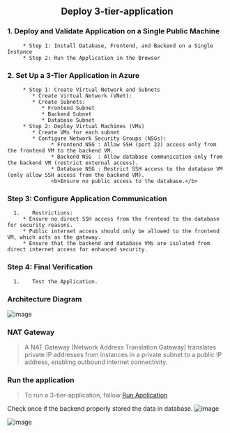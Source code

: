 <div align="center"><h2>Deploy 3-tier-application</h2></div>

### 1. Deploy and Validate Application on a Single Public Machine
         * Step 1: Install Database, Frontend, and Backend on a Single Instance
         * Step 2: Run the Application in the Browser
### 2. Set Up a 3-Tier Application in Azure
         * Step 1: Create Virtual Network and Subnets
            * Create Virtual Network (VNet):
            * Create Subnets:
               * Frontend Subnet
               * Backend Subnet
               * Database Subnet
         * Step 2: Deploy Virtual Machines (VMs)
            * Create VMs for each subnet
            * Configure Network Security Groups (NSGs):
                  * Frontend NSG : Allow SSH (port 22) access only from the frontend VM to the backend VM.
                  * Backend NSG  : Allow database communication only from the backend VM (restrict external access).
                  * Database NSG : Restrict SSH access to the database VM (only allow SSH access from the backend VM).
                  <b>Ensure no public access to the database.</b>
### Step 3: Configure Application Communication
      1.	Restrictions:
         * Ensure no direct SSH access from the frontend to the database for security reasons.
         * Public internet access should only be allowed to the frontend VM, which acts as the gateway.
         * Ensure that the backend and database VMs are isolated from direct internet access for enhanced security.
### Step 4: Final Verification
      1.	Test the Application.

### Architecture Diagram
![image](https://github.com/user-attachments/assets/ed98a300-6907-4509-acbd-27b02592ad83)

### NAT Gateway
> A NAT Gateway (Network Address Translation Gateway) translates private IP addresses from instances in a private subnet to a public IP address, enabling outbound internet connectivity.
### Run the application
> To run a 3-tier-application, follow [Run Application](https://github.com/Sruthi-22012002/DevOps-Azure/tree/main/3-tier-application)

Check once if the backend properly stored the data in database.
![image](https://github.com/user-attachments/assets/e4e51e34-fb9f-4424-a522-0eb0f562a00b)

![image](https://github.com/user-attachments/assets/e86d8539-48e1-47e9-9713-9fc6a7bfa8de)






